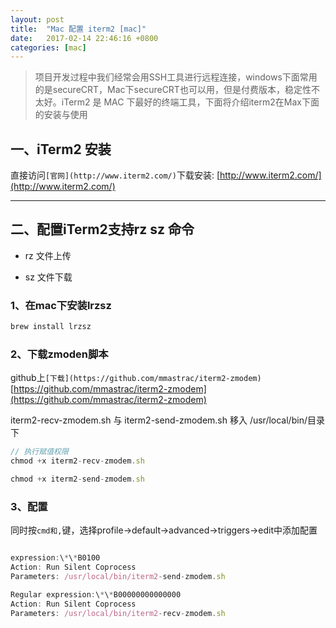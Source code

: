 ```yaml
---
layout: post
title:  "Mac 配置 iterm2 [mac]"
date:   2017-02-14 22:46:16 +0800
categories: [mac]
---
```


> 项目开发过程中我们经常会用SSH工具进行远程连接，windows下面常用的是secureCRT，Mac下secureCRT也可以用，但是付费版本，稳定性不太好。iTerm2 是 MAC 下最好的终端工具，下面将介绍iterm2在Max下面的安装与使用


## 一、iTerm2 安装

直接访问`[官网](http://www.iterm2.com/)`下载安装: [http://www.iterm2.com/](http://www.iterm2.com/)

---

##  二、配置iTerm2支持rz sz 命令

- rz 文件上传
 
- sz 文件下载

### 1、在mac下安装lrzsz

```javascript
brew install lrzsz
```


### 2、下载zmoden脚本 

github上`[下载](https://github.com/mmastrac/iterm2-zmodem)`[https://github.com/mmastrac/iterm2-zmodem](https://github.com/mmastrac/iterm2-zmodem)

iterm2-recv-zmodem.sh 与 iterm2-send-zmodem.sh 移入  /usr/local/bin/目录下

```javascript
// 执行赋值权限
chmod +x iterm2-recv-zmodem.sh

chmod +x iterm2-send-zmodem.sh
```



### 3、配置 

同时按`cmd和,`键，选择profile->default->advanced->triggers->edit中添加配置

```javascript

expression:\*\*B0100
Action: Run Silent Coprocess
Parameters: /usr/local/bin/iterm2-send-zmodem.sh

Regular expression:\*\*B00000000000000
Action: Run Silent Coprocess
Parameters: /usr/local/bin/iterm2-recv-zmodem.sh
```



